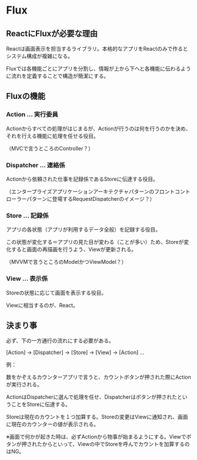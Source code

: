 # Flux

## ReactにFluxが必要な理由

Reactは画面表示を担当するライブラリ。本格的なアプリをReactのみで作るとシステム構成が複雑になる。

Fluxでは各機能ごとにアプリを分割し、情報が上から下へと各機能に伝わるように流れを定義することで構造が簡潔にする。

## Fluxの機能

### Action ... 実行委員

Actionからすべての処理がはじまるが、Actionが行うのは何を行うのかを決め、それを行える機能に処理を任せる役目。

（MVCで言うところのController？）

### Dispatcher ... 連絡係

Actionから依頼された仕事を記録係であるStoreに伝達する役目。

（エンタープライズアプリケーションアーキテクチャパターンのフロントコントローラーパターンに登場するRequestDispatcherのイメージ？）

### Store ... 記録係

アプリの各状態（アプリが利用するデータ全般）を記録する役目。

この状態が変化する＝アプリの見た目が変わる（ことが多い）ため、Storeが変化すると画面の再描画を行うよう、Viewが更新される。

（MVVMで言うところのModelかつViewModel？）

### View ... 表示係

Storeの状態に応じて画面を表示する役目。

Viewに相当するのが、React。

## 決まり事

必ず、下の一方通行の流れにする必要がある。

[Action] -> [Dispatcher] -> [Store] -> [View] -> [Action] ...

例：

数をかぞえるカウンターアプリで言うと、カウントボタンが押された際にActionが実行される。

ActionはDispatcherに選んで処理を任せ、Dispatcherはボタンが押されたということをStoreに伝達する。

Storeは現在のカウントを１つ加算する。Storeの変更はViewに通知され、画面に現在のカウンターの値が表示される。

※画面で何かが起きた時は、必ずActionから物事が始まるようにする。Viewでボタンが押されたからといって、Viewの中でStoreを呼んでカウントを加算するのはNG。


